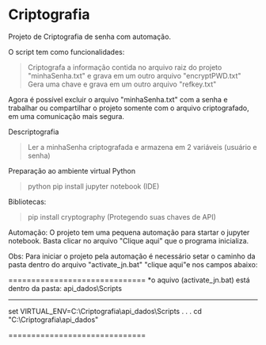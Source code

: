 # Criptografia
Projeto de Criptografia de senha com automação.

O script tem como funcionalidades:
> Criptografa a informação contida no arquivo raiz do projeto "minhaSenha.txt" e grava em um outro arquivo "encryptPWD.txt"
> Gera uma chave e grava em um outro arquivo "refkey.txt"

Agora é possível excluir o arquivo "minhaSenha.txt" com a senha e trabalhar
ou compartilhar o projeto somente com o arquivo criptografado, em uma comunicação mais segura.

Descriptografia
> Ler a minhaSenha criptografada e armazena em 2 variáveis  (usuário e senha)


Preparação ao ambiente virtual Python
> python
> pip install jupyter notebook (IDE)

Bibliotecas:
> pip install cryptography (Protegendo suas chaves de API)


Automação:
O projeto tem uma pequena automação para startar o jupyter notebook. Basta clicar no arquivo "Clique aqui" que o programa inicializa.

Obs: Para iniciar o projeto pela automação é necessário setar o caminho da pasta dentro do arquivo "activate_jn.bat" "clique aqui"e nos campos abaixo:

==============================
*o aquivo (activate_jn.bat) está dentro da pasta: api_dados\Scripts

------------------------------
set VIRTUAL_ENV=C:\Criptografia\api_dados\Scripts
.
.
.
cd "C:\Criptografia\api_dados"

==============================
